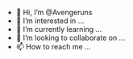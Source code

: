 - 👋 Hi, I’m @Avengeruns
- 👀 I’m interested in ...
- 🌱 I’m currently learning ...
- 💞️ I’m looking to collaborate on ...
- 📫 How to reach me ...

<!---
Avengeruns/Avengeruns is a ✨ special ✨ repository because its `README.md` (this file) appears on your GitHub profile.
You can click the Preview link to take a look at your changes.
--->

